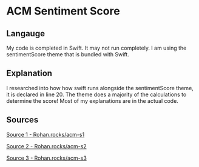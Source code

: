 # ACM Sentiment Score

## Langauge

My code is completed in Swift. It may not run completely. I am using the sentimentScore theme that is bundled with Swift.

## Explanation
I researched into how how swift runs alongside the sentimentScore theme, it is declared in line 20. The theme does a majority of the calculations to determine the score! Most of my explanations are in the actual code.


## [](https://github.com/ACM-Research/Coding-Challenge-S21#question-one)Sources


[Source 1 - Rohan.rocks/acm-s1](Rohan.rocks/acm-s1) 

[Source 2 - Rohan.rocks/acm-s2](Rohan.rocks/acm-s2) 

[Source 3 - Rohan.rocks/acm-s3](Rohan.rocks/acm-s3) 




